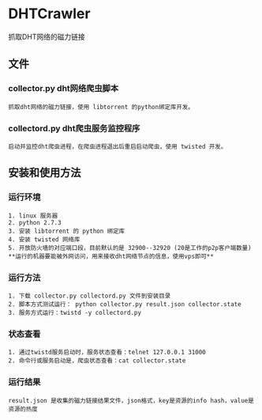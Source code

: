 DHTCrawler
==========

抓取DHT网络的磁力链接


文件
----

### collector.py dht网络爬虫脚本

    抓取dht网络的磁力链接，使用 libtorrent 的python绑定库开发。

### collectord.py dht爬虫服务监控程序

    启动并监控dht爬虫进程，在爬虫进程退出后重启启动爬虫，使用 twisted 开发。
    


安装和使用方法
--------------

### 运行环境

    1. linux 服务器
    2. python 2.7.3
    3. 安装 libtorrent 的 python 绑定库
    4. 安装 twisted 网络库
    5. 开放防火墙的对应端口段，目前默认的是 32900--32920 (20是工作的p2p客户端数量)
    **运行的机器要能被外网访问，用来接收dht网络节点的信息，使用vps即可**

### 运行方法

    1. 下载 collector.py collectord.py 文件到安装目录
    2. 脚本方式测试运行： python collector.py result.json collector.state
    3. 服务方式运行：twistd -y collectord.py

### 状态查看

    1. 通过twistd服务启动时，服务状态查看：telnet 127.0.0.1 31000
    2. 命令行或服务启动是，爬虫状态查看：cat collector.state
  
### 运行结果

    result.json 是收集的磁力链接结果文件，json格式，key是资源的info hash，value是资源的热度

